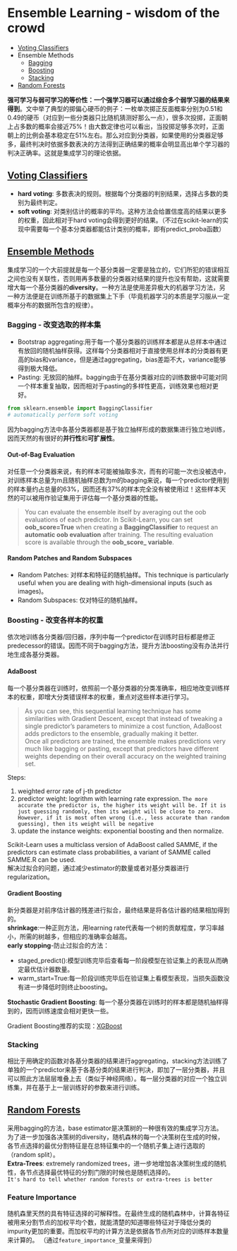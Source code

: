 <span id='head'></span>
# Ensemble Learning - wisdom of the crowd
- [Voting Classifiers](#voting)
- Ensemble Methods
  - [Bagging](#bagging)
  - [Boosting](#boosting)
  - [Stacking](#stacking)
- [Random Forests](#rf)  

**强可学习与弱可学习的等价性：一个强学习器可以通过综合多个弱学习器的结果来得到**。文中举了典型的掷偏心硬币的例子：一枚单次掷正反面概率分别为0.51和0.49的硬币（对应到一些分类器只比随机猜测好那么一点），很多次投掷，正面朝上占多数的概率会接近75%！由大数定律也可以看出，当投掷足够多次时，正面朝上的比例会基本稳定在51%左右。那么对应到分类器，如果使用的分类器足够多，最终判决时依据多数表决的方法得到正确结果的概率会明显高出单个学习器的判决正确率。这就是集成学习的理论依据。

<span id='voting'></span>
## [Voting Classifiers](#head)  
- **hard voting**: 多数表决的规则。根据每个分类器的判别结果，选择占多数的类别为最终判定。  
- **soft voting**: 对类别估计的概率的平均。这种方法会给置信度高的结果以更多的权重，因此相对于hard voting会得到更好的结果。（不过在scikit-learn的实现中需要每一个基本分类器都能估计类别的概率，即有predict_proba函数）  

## [Ensemble Methods](#head)  
集成学习的一个大前提就是每一个基分类器一定要是独立的，它们所犯的错误相互之间也没有关联性，否则用再多数量的分类器对结果的提升也没有帮助，这就需要增大每一个基分类器的**diversity**。一种方法是使用差异极大的机器学习方法，另一种方法便是在训练所基于的数据集上下手（毕竟机器学习的本质是学习服从一定概率分布的数据所包含的规律）。

<span id='bagging'></span>
### Bagging - 改变选取的样本集
- Bootstrap aggregating:用于每一个基分类器的训练样本都是从总样本中通过有放回的随机抽样获得。这样每个分类器相对于直接使用总样本的分类器有更高的bias和variance，但是通过aggregating，bias差距不大，variance能够得到极大降低。  
- Pasting: 无放回的抽样。bagging由于在基分类器对应的训练数据中可能对同一个样本重复抽取，因而相对于pasting的多样性更高，训练效果也相对更好。  
```python
from sklearn.ensemble import BaggingClassifier
# automatically perform soft voting
```
因为bagging方法中各基分类器都是基于独立抽样形成的数据集进行独立地训练，因而天然的有很好的**并行性**和**可扩展性**。  

#### Out-of-Bag Evaluation  
对任意一个分类器来说，有的样本可能被抽取多次，而有的可能一次也没被选中，对训练样本总量为m且随机抽样总数为m的bagging来说，每一个predictor使用到的样本量约占总量的63%，因而还有37%的样本完全没有被使用过！这些样本天然的可以被用作验证集用于评估每一个基分类器的性能。  
> You can evaluate the ensemble itself by averaging out the oob evaluations of each predictor. In Scikit-Learn, you can set **oob_score=True** when creating a **BaggingClassifier** to request an **automatic oob evaluation** after training. The resulting evaluation score is available through the **oob_score_ variable**.  

#### Random Patches and Random Subspaces  
- Random Patches: 对样本和特征的随机抽样。This technique is particularly useful when you are dealing with high-dimensional inputs (such as images)。  
- Random Subspaces: 仅对特征的随机抽样。  

<span id='boosting'></span>
### Boosting - 改变各样本的权重  
依次地训练各分类器/回归器，序列中每一个predictor在训练时目标都是修正predecessor的错误。因而不同于bagging方法，提升方法boosting没有办法并行地生成各基分类器。    

#### AdaBoost  
每一个基分类器在训练时，依照前一个基分类器的分类准确率，相应地改变训练样本的权重，即增大分类错误样本的权重，重点对这些样本进行学习。  
> As you can see, this sequential learning technique has some similarities with Gradient Descent, except that instead of tweaking a single predictor’s parameters to minimize a cost function, AdaBoost adds predictors to the ensemble, gradually making it better.  
> Once all predictors are trained, the ensemble makes predictions very much like bagging or pasting, except that predictors have different weights depending on their overall accuracy on the weighted training set.  

Steps:
1. weighted error rate of j-th predictor  
2. predictor weight: logrithm with learning rate expression. `The more accurate the predictor is, the higher its weight will be. If it is just guessing randomly, then its weight will be close to zero. However, if it is most often wrong (i.e., less accurate than random guessing), then its weight will be negative`  
3. update the instance weights: exponential boosting and then normalize.  

Scikit-Learn uses a multiclass version of AdaBoost called SAMME, if the predictors can estimate class probabilities, a variant of SAMME called SAMME.R can be used.  
解决过拟合的问题，通过减少estimator的数量或者对基分类器进行regularization。

#### Gradient Boosting  
新分类器是对前序估计器的残差进行拟合，最终结果是将各估计器的结果相加得到的。  
**shrinkage**:一种正则方法，用learning rate代表每一个树的贡献程度，学习率越小，所需的树越多，但相应的准确率会越高。  
**early stopping**-防止过拟合的方法：  
- staged_predict():模型训练完毕后查看每一阶段模型在验证集上的表现从而确定最优估计器数量。  
- warm_start=True:每一阶段训练完毕后在验证集上看模型表现，当损失函数没有进一步降低时则终止boosting。  

**Stochastic Gradient Boosting**: 每一个基分类器在训练时的样本都是随机抽样得到的，因而训练速度会相对更快一些。  

Gradient Boosting推荐的实现：[XGBoost](https://github.com/dmlc/xgboost)

<span id='stacking'></span>
### Stacking
相比于用确定的函数对各基分类器的结果进行aggregating，stacking方法训练了单独的一个predictor来基于各基分类的结果进行判决，即加了一层分类器，并且可以照此方法层层堆叠上去（类似于神经网络）。每一层分类器的对应一个独立训练集，并在基于上一层训练好的参数来进行训练。  

<span id='rf'></span>
## [Random Forests](#head)
采用bagging的方法，base estimator是决策树的一种很有效的集成学习方法。  
为了进一步加强各决策树的diversity，随机森林的每一个决策树在生成的时候，各节点选择的最优分割特征是在总特征集中的一个随机子集上进行选取的（random split）。  
**Extra-Trees**: extremely randomized trees，进一步地增加各决策树生成的随机性，各节点选择最优特征的分割门限的时候也是随机选择的。  
`It's hard to tell whether random forests or extra-trees is better`  
### Feature Importance  
随机森里天然的具有特征选择的可解释性。在最终生成的随机森林中，计算各特征被用来分割节点的加权平均个数，就能清楚的知道哪些特征对于降低分类的impurity更加的重要。而加权平均的计算方法是依据各节点所对应的训练样本数量来计算的。
（通过`feature_importance_`变量来得到）  
